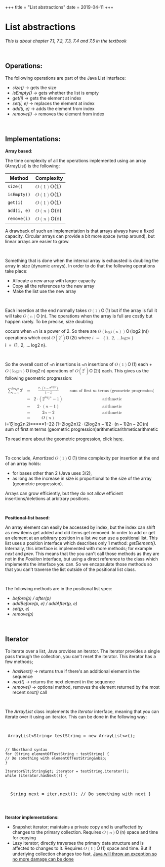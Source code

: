 +++
title = "List abstractions"
date = 2019-04-11
+++
<h1><span style="background-color: rgba(0, 0, 0, 0);">List abstractions</span></h1><p><em style="background-color: rgba(0, 0, 0, 0);">This is about chapter 7.1, 7.2, 7.3, 7.4 and 7.5 in the textbook</em></p><p><br></p><h2><span style="background-color: rgba(0, 0, 0, 0);">Operations:</span></h2><p><span style="background-color: rgba(0, 0, 0, 0);">The following operations are part of the Java List interface:</span></p><ul><li><em style="background-color: rgba(0, 0, 0, 0);">size() </em><span style="background-color: rgba(0, 0, 0, 0);">-&gt; gets the size</span></li><li><em style="background-color: rgba(0, 0, 0, 0);">isEmpty() </em><span style="background-color: rgba(0, 0, 0, 0);">-&gt; gets whether the list is empty</span></li><li><em style="background-color: rgba(0, 0, 0, 0);">get(i) </em><span style="background-color: rgba(0, 0, 0, 0);">-&gt; gets the element at index</span></li><li><em style="background-color: rgba(0, 0, 0, 0);">set(i, e) </em><span style="background-color: rgba(0, 0, 0, 0);">-&gt; replaces the element at index</span></li><li><em style="background-color: rgba(0, 0, 0, 0);">add(i, e) </em><span style="background-color: rgba(0, 0, 0, 0);">-&gt; adds the element from index</span></li><li><em style="background-color: rgba(0, 0, 0, 0);">remove(i) </em><span style="background-color: rgba(0, 0, 0, 0);">-&gt; removes the element from index</span></li></ul><p><br></p><h2><span style="background-color: rgba(0, 0, 0, 0);">Implementations:</span></h2><p><strong style="background-color: rgba(0, 0, 0, 0);">Array based:</strong></p><p><span style="background-color: rgba(0, 0, 0, 0);">The time complexity of all the operations implemented using an array (ArrayList) is the following:</span></p><div style="white-space: normal;" class="markdown-body"><table>
<thead>
<tr>
<th>Method</th>
<th>Complexity</th>
</tr>
</thead>
<tbody>
<tr>
<td><code>size()</code></td>
<td><span class="katex"><span class="katex-mathml"><math><semantics><mrow><mi mathvariant="script">O</mi><mo>(</mo><mn>1</mn><mo>)</mo></mrow><annotation encoding="application/x-tex">\mathcal{O}(1)</annotation></semantics></math></span><span class="katex-html" aria-hidden="true"><span class="base"><span class="strut" style="height:1em;vertical-align:-0.25em;"></span><span class="mord"><span class="mord mathcal" style="margin-right:0.02778em;">O</span></span><span class="mopen">(</span><span class="mord">1</span><span class="mclose">)</span></span></span></span></td>
</tr>
<tr>
<td><code>isEmpty()</code></td>
<td><span class="katex"><span class="katex-mathml"><math><semantics><mrow><mi mathvariant="script">O</mi><mo>(</mo><mn>1</mn><mo>)</mo></mrow><annotation encoding="application/x-tex">\mathcal{O}(1)</annotation></semantics></math></span><span class="katex-html" aria-hidden="true"><span class="base"><span class="strut" style="height:1em;vertical-align:-0.25em;"></span><span class="mord"><span class="mord mathcal" style="margin-right:0.02778em;">O</span></span><span class="mopen">(</span><span class="mord">1</span><span class="mclose">)</span></span></span></span></td>
</tr>
<tr>
<td><code>get(i)</code></td>
<td><span class="katex"><span class="katex-mathml"><math><semantics><mrow><mi mathvariant="script">O</mi><mo>(</mo><mn>1</mn><mo>)</mo></mrow><annotation encoding="application/x-tex">\mathcal{O}(1)</annotation></semantics></math></span><span class="katex-html" aria-hidden="true"><span class="base"><span class="strut" style="height:1em;vertical-align:-0.25em;"></span><span class="mord"><span class="mord mathcal" style="margin-right:0.02778em;">O</span></span><span class="mopen">(</span><span class="mord">1</span><span class="mclose">)</span></span></span></span></td>
</tr>
<tr>
<td><code>add(i, e)</code></td>
<td><span class="katex"><span class="katex-mathml"><math><semantics><mrow><mi mathvariant="script">O</mi><mo>(</mo><mi>n</mi><mo>)</mo></mrow><annotation encoding="application/x-tex">\mathcal{O}(n)</annotation></semantics></math></span><span class="katex-html" aria-hidden="true"><span class="base"><span class="strut" style="height:1em;vertical-align:-0.25em;"></span><span class="mord"><span class="mord mathcal" style="margin-right:0.02778em;">O</span></span><span class="mopen">(</span><span class="mord mathdefault">n</span><span class="mclose">)</span></span></span></span></td>
</tr>
<tr>
<td><code>remove(i)</code></td>
<td><span class="katex"><span class="katex-mathml"><math><semantics><mrow><mi mathvariant="script">O</mi><mo>(</mo><mi>n</mi><mo>)</mo></mrow><annotation encoding="application/x-tex">\mathcal{O}(n)</annotation></semantics></math></span><span class="katex-html" aria-hidden="true"><span class="base"><span class="strut" style="height:1em;vertical-align:-0.25em;"></span><span class="mord"><span class="mord mathcal" style="margin-right:0.02778em;">O</span></span><span class="mopen">(</span><span class="mord mathdefault">n</span><span class="mclose">)</span></span></span></span></td>
</tr>
</tbody>
</table>
</div><p><span style="background-color: rgba(0, 0, 0, 0);">A drawback of such an implementation is that arrays always have a fixed capacity. Circular arrays can provide a bit more space (wrap around), but linear arrays are easier to grow. </span></p><p><br></p><p><span style="background-color: rgba(0, 0, 0, 0);">Something that is done when the internal array is exhausted is doubling the array in size (dynamic arrays). In order to do that the following operations take place:</span></p><ul><li><span style="background-color: rgba(0, 0, 0, 0);">Allocate a new array with larger capacity</span></li><li><span style="background-color: rgba(0, 0, 0, 0);">Copy all the references to the new array</span></li><li><span style="background-color: rgba(0, 0, 0, 0);">Make the list use the new array</span></li></ul><p><br></p><p><span style="background-color: rgba(0, 0, 0, 0);">Each insertion at the end normally takes <span class="ql-formula" data-value="O\left(1\right)">﻿<span contenteditable="false"><span class="katex"><span class="katex-mathml"><math><semantics><mrow><mi>O</mi><mrow><mo fence="true">(</mo><mn>1</mn><mo fence="true">)</mo></mrow></mrow><annotation encoding="application/x-tex">O\left(1\right)</annotation></semantics></math></span><span class="katex-html" aria-hidden="true"><span class="base"><span class="strut" style="height: 1em; vertical-align: -0.25em;"></span><span style="margin-right: 0.02778em;" class="mord mathdefault">O</span><span class="mspace" style="margin-right: 0.16666666666666666em;"></span><span class="minner"><span class="mopen delimcenter" style="top: 0em;">(</span><span class="mord">1</span><span class="mclose delimcenter" style="top: 0em;">)</span></span></span></span></span></span>﻿</span> but if the array is full it will take <span class="ql-formula" data-value="O\left(n\right)">﻿<span contenteditable="false"><span class="katex"><span class="katex-mathml"><math><semantics><mrow><mi>O</mi><mrow><mo fence="true">(</mo><mi>n</mi><mo fence="true">)</mo></mrow></mrow><annotation encoding="application/x-tex">O\left(n\right)</annotation></semantics></math></span><span class="katex-html" aria-hidden="true"><span class="base"><span class="strut" style="height: 1em; vertical-align: -0.25em;"></span><span style="margin-right: 0.02778em;" class="mord mathdefault">O</span><span class="mspace" style="margin-right: 0.16666666666666666em;"></span><span class="minner"><span class="mopen delimcenter" style="top: 0em;">(</span><span class="mord mathdefault">n</span><span class="mclose delimcenter" style="top: 0em;">)</span></span></span></span></span></span>﻿</span>. The operations when the array is full are costly but happen rarely. To be precise, size doubling </span></p><p><span style="background-color: rgba(0, 0, 0, 0);">occurs when <span class="ql-formula" data-value="n">﻿<span contenteditable="false"><span class="katex"><span class="katex-mathml"><math><semantics><mrow><mi>n</mi></mrow><annotation encoding="application/x-tex">n</annotation></semantics></math></span><span class="katex-html" aria-hidden="true"><span class="base"><span class="strut" style="height: 0.43056em; vertical-align: 0em;"></span><span class="mord mathdefault">n</span></span></span></span></span>﻿</span> is a power of 2. So there are <span class="ql-formula" data-value="O\left(\log_2\left(n\right)\right)">﻿<span contenteditable="false"><span class="katex"><span class="katex-mathml"><math><semantics><mrow><mi>O</mi><mrow><mo fence="true">(</mo><msub><mi>log</mi><mo>⁡</mo><mn>2</mn></msub><mrow><mo fence="true">(</mo><mi>n</mi><mo fence="true">)</mo></mrow><mo fence="true">)</mo></mrow></mrow><annotation encoding="application/x-tex">O\left(\log_2\left(n\right)\right)</annotation></semantics></math></span><span class="katex-html" aria-hidden="true"><span class="base"><span class="strut" style="height: 1em; vertical-align: -0.25em;"></span><span style="margin-right: 0.02778em;" class="mord mathdefault">O</span><span class="mspace" style="margin-right: 0.16666666666666666em;"></span><span class="minner"><span class="mopen delimcenter" style="top: 0em;">(</span><span class="mop"><span class="mop">lo<span style="margin-right: 0.01389em;">g</span></span><span class="msupsub"><span class="vlist-t vlist-t2"><span class="vlist-r"><span class="vlist" style="height: 0.20696799999999996em;"><span class="" style="top: -2.4558600000000004em; margin-right: 0.05em;"><span class="pstrut" style="height: 2.7em;"></span><span class="sizing reset-size6 size3 mtight"><span class="mord mtight">2</span></span></span></span><span class="vlist-s">​</span></span><span class="vlist-r"><span class="vlist" style="height: 0.24414em;"><span class=""></span></span></span></span></span></span><span class="mspace" style="margin-right: 0.16666666666666666em;"></span><span class="minner"><span class="mopen delimcenter" style="top: 0em;">(</span><span class="mord mathdefault">n</span><span class="mclose delimcenter" style="top: 0em;">)</span></span><span class="mclose delimcenter" style="top: 0em;">)</span></span></span></span></span></span>﻿</span> operations which cost <span class="ql-formula" data-value="O\left(2^i\right)">﻿<span contenteditable="false"><span class="katex"><span class="katex-mathml"><math><semantics><mrow><mi>O</mi><mrow><mo fence="true">(</mo><msup><mn>2</mn><mi>i</mi></msup><mo fence="true">)</mo></mrow></mrow><annotation encoding="application/x-tex">O\left(2^i\right)</annotation></semantics></math></span><span class="katex-html" aria-hidden="true"><span class="base"><span class="strut" style="height: 1.20001em; vertical-align: -0.35001em;"></span><span style="margin-right: 0.02778em;" class="mord mathdefault">O</span><span class="mspace" style="margin-right: 0.16666666666666666em;"></span><span class="minner"><span class="mopen delimcenter" style="top: 0em;"><span class="delimsizing size1">(</span></span><span class="mord"><span class="mord">2</span><span class="msupsub"><span class="vlist-t"><span class="vlist-r"><span class="vlist" style="height: 0.824664em;"><span class="" style="top: -3.063em; margin-right: 0.05em;"><span class="pstrut" style="height: 2.7em;"></span><span class="sizing reset-size6 size3 mtight"><span class="mord mathdefault mtight">i</span></span></span></span></span></span></span></span><span class="mclose delimcenter" style="top: 0em;"><span class="delimsizing size1">)</span></span></span></span></span></span></span>﻿</span> where <span class="ql-formula" data-value="i\ =\ \left\{1,\ 2,\ ...\log_2n\right\}">﻿<span contenteditable="false"><span class="katex"><span class="katex-mathml"><math><semantics><mrow><mi>i</mi><mtext>&nbsp;</mtext><mo>=</mo><mtext>&nbsp;</mtext><mrow><mo fence="true">{</mo><mn>1</mn><mo separator="true">,</mo><mtext>&nbsp;</mtext><mn>2</mn><mo separator="true">,</mo><mtext>&nbsp;</mtext><mi mathvariant="normal">.</mi><mi mathvariant="normal">.</mi><mi mathvariant="normal">.</mi><msub><mi>log</mi><mo>⁡</mo><mn>2</mn></msub><mi>n</mi><mo fence="true">}</mo></mrow></mrow><annotation encoding="application/x-tex">i\ =\ \left\{1,\ 2,\ ...\log_2n\right\}</annotation></semantics></math></span><span class="katex-html" aria-hidden="true"><span class="base"><span class="strut" style="height: 0.65952em; vertical-align: 0em;"></span><span class="mord mathdefault">i</span><span class="mspace" style="margin-right: 0.2777777777777778em;"></span><span class="mspace">&nbsp;</span><span class="mrel">=</span><span class="mspace" style="margin-right: 0.2777777777777778em;"></span><span class="mspace">&nbsp;</span></span><span class="base"><span class="strut" style="height: 1em; vertical-align: -0.25em;"></span><span class="minner"><span class="mopen delimcenter" style="top: 0em;">{</span><span class="mord">1</span><span class="mpunct">,</span><span class="mspace" style="margin-right: 0.16666666666666666em;"></span><span class="mspace">&nbsp;</span><span class="mord">2</span><span class="mpunct">,</span><span class="mspace" style="margin-right: 0.16666666666666666em;"></span><span class="mspace">&nbsp;</span><span class="mord">.</span><span class="mord">.</span><span class="mord">.</span><span class="mspace" style="margin-right: 0.16666666666666666em;"></span><span class="mop"><span class="mop">lo<span style="margin-right: 0.01389em;">g</span></span><span class="msupsub"><span class="vlist-t vlist-t2"><span class="vlist-r"><span class="vlist" style="height: 0.20696799999999996em;"><span class="" style="top: -2.4558600000000004em; margin-right: 0.05em;"><span class="pstrut" style="height: 2.7em;"></span><span class="sizing reset-size6 size3 mtight"><span class="mord mtight">2</span></span></span></span><span class="vlist-s">​</span></span><span class="vlist-r"><span class="vlist" style="height: 0.24414em;"><span class=""></span></span></span></span></span></span><span class="mspace" style="margin-right: 0.16666666666666666em;"></span><span class="mord mathdefault">n</span><span class="mclose delimcenter" style="top: 0em;">}</span></span></span></span></span></span>﻿</span>.</span></p><p><br></p><p><span style="background-color: rgba(0, 0, 0, 0);">So the overall cost of <span class="ql-formula" data-value="n">﻿<span contenteditable="false"><span class="katex"><span class="katex-mathml"><math><semantics><mrow><mi>n</mi></mrow><annotation encoding="application/x-tex">n</annotation></semantics></math></span><span class="katex-html" aria-hidden="true"><span class="base"><span class="strut" style="height: 0.43056em; vertical-align: 0em;"></span><span class="mord mathdefault">n</span></span></span></span></span>﻿</span> insertions is <span class="ql-formula" data-value="n">﻿<span contenteditable="false"><span class="katex"><span class="katex-mathml"><math><semantics><mrow><mi>n</mi></mrow><annotation encoding="application/x-tex">n</annotation></semantics></math></span><span class="katex-html" aria-hidden="true"><span class="base"><span class="strut" style="height: 0.43056em; vertical-align: 0em;"></span><span class="mord mathdefault">n</span></span></span></span></span>﻿</span> insertions of <span class="ql-formula" data-value="O\left(1\right)">﻿<span contenteditable="false"><span class="katex"><span class="katex-mathml"><math><semantics><mrow><mi>O</mi><mrow><mo fence="true">(</mo><mn>1</mn><mo fence="true">)</mo></mrow></mrow><annotation encoding="application/x-tex">O\left(1\right)</annotation></semantics></math></span><span class="katex-html" aria-hidden="true"><span class="base"><span class="strut" style="height: 1em; vertical-align: -0.25em;"></span><span style="margin-right: 0.02778em;" class="mord mathdefault">O</span><span class="mspace" style="margin-right: 0.16666666666666666em;"></span><span class="minner"><span class="mopen delimcenter" style="top: 0em;">(</span><span class="mord">1</span><span class="mclose delimcenter" style="top: 0em;">)</span></span></span></span></span></span>﻿</span> each + <span class="ql-formula" data-value="O\left(\log_2n\right)">﻿<span contenteditable="false"><span class="katex"><span class="katex-mathml"><math><semantics><mrow><mi>O</mi><mrow><mo fence="true">(</mo><msub><mi>log</mi><mo>⁡</mo><mn>2</mn></msub><mi>n</mi><mo fence="true">)</mo></mrow></mrow><annotation encoding="application/x-tex">O\left(\log_2n\right)</annotation></semantics></math></span><span class="katex-html" aria-hidden="true"><span class="base"><span class="strut" style="height: 1em; vertical-align: -0.25em;"></span><span style="margin-right: 0.02778em;" class="mord mathdefault">O</span><span class="mspace" style="margin-right: 0.16666666666666666em;"></span><span class="minner"><span class="mopen delimcenter" style="top: 0em;">(</span><span class="mop"><span class="mop">lo<span style="margin-right: 0.01389em;">g</span></span><span class="msupsub"><span class="vlist-t vlist-t2"><span class="vlist-r"><span class="vlist" style="height: 0.20696799999999996em;"><span class="" style="top: -2.4558600000000004em; margin-right: 0.05em;"><span class="pstrut" style="height: 2.7em;"></span><span class="sizing reset-size6 size3 mtight"><span class="mord mtight">2</span></span></span></span><span class="vlist-s">​</span></span><span class="vlist-r"><span class="vlist" style="height: 0.24414em;"><span class=""></span></span></span></span></span></span><span class="mspace" style="margin-right: 0.16666666666666666em;"></span><span class="mord mathdefault">n</span><span class="mclose delimcenter" style="top: 0em;">)</span></span></span></span></span></span>﻿</span> operations of <span class="ql-formula" data-value="O\left(2^i\right)">﻿<span contenteditable="false"><span class="katex"><span class="katex-mathml"><math><semantics><mrow><mi>O</mi><mrow><mo fence="true">(</mo><msup><mn>2</mn><mi>i</mi></msup><mo fence="true">)</mo></mrow></mrow><annotation encoding="application/x-tex">O\left(2^i\right)</annotation></semantics></math></span><span class="katex-html" aria-hidden="true"><span class="base"><span class="strut" style="height: 1.20001em; vertical-align: -0.35001em;"></span><span style="margin-right: 0.02778em;" class="mord mathdefault">O</span><span class="mspace" style="margin-right: 0.16666666666666666em;"></span><span class="minner"><span class="mopen delimcenter" style="top: 0em;"><span class="delimsizing size1">(</span></span><span class="mord"><span class="mord">2</span><span class="msupsub"><span class="vlist-t"><span class="vlist-r"><span class="vlist" style="height: 0.824664em;"><span class="" style="top: -3.063em; margin-right: 0.05em;"><span class="pstrut" style="height: 2.7em;"></span><span class="sizing reset-size6 size3 mtight"><span class="mord mathdefault mtight">i</span></span></span></span></span></span></span></span><span class="mclose delimcenter" style="top: 0em;"><span class="delimsizing size1">)</span></span></span></span></span></span></span>﻿</span> each. This gives us the following geometric progression:</span></p><div style="white-space: normal;" class="markdown-body"><p><span class="katex-display"><span class="katex"><span class="katex-mathml"><math><semantics><mtable><mtr><mtd><mstyle scriptlevel="0" displaystyle="false"><mrow><msubsup><mo>∑</mo><mrow><mi>i</mi><mo>=</mo><mn>1</mn></mrow><mrow><mi>l</mi><mi>o</mi><msub><mi>g</mi><mn>2</mn></msub><mi>n</mi></mrow></msubsup><msup><mn>2</mn><mi>i</mi></msup></mrow></mstyle></mtd><mtd><mstyle scriptlevel="0" displaystyle="false"><mo>=</mo></mstyle></mtd><mtd><mstyle scriptlevel="0" displaystyle="false"><mfrac><mrow><mn>2</mn><mo>⋅</mo><mo>(</mo><mn>1</mn><mo>−</mo><msup><mn>2</mn><mrow><mi>l</mi><mi>o</mi><msub><mi>g</mi><mn>2</mn></msub><mi>n</mi></mrow></msup><mo>)</mo></mrow><mrow><mn>1</mn><mo>−</mo><mn>2</mn></mrow></mfrac></mstyle></mtd><mtd><mstyle scriptlevel="0" displaystyle="false"><mrow></mrow></mstyle></mtd><mtd><mstyle scriptlevel="0" displaystyle="false"><mrow><mtext>sum&nbsp;of&nbsp;first&nbsp;</mtext><mstyle scriptlevel="0" displaystyle="false"><mi>m</mi></mstyle><mtext>&nbsp;terms&nbsp;(geometric&nbsp;progression)</mtext></mrow></mstyle></mtd></mtr><mtr><mtd><mstyle scriptlevel="0" displaystyle="false"><mrow></mrow></mstyle></mtd><mtd><mstyle scriptlevel="0" displaystyle="false"><mo>=</mo></mstyle></mtd><mtd><mstyle scriptlevel="0" displaystyle="false"><mrow><mn>2</mn><mo>⋅</mo><mo>(</mo><msup><mn>2</mn><mrow><mi>l</mi><mi>o</mi><msub><mi>g</mi><mn>2</mn></msub><mi>n</mi></mrow></msup><mo>−</mo><mn>1</mn><mo>)</mo></mrow></mstyle></mtd><mtd><mstyle scriptlevel="0" displaystyle="false"><mrow></mrow></mstyle></mtd><mtd><mstyle scriptlevel="0" displaystyle="false"><mtext>arithmetic</mtext></mstyle></mtd></mtr><mtr><mtd><mstyle scriptlevel="0" displaystyle="false"><mrow></mrow></mstyle></mtd><mtd><mstyle scriptlevel="0" displaystyle="false"><mo>=</mo></mstyle></mtd><mtd><mstyle scriptlevel="0" displaystyle="false"><mrow><mn>2</mn><mo>⋅</mo><mo>(</mo><mi>n</mi><mo>−</mo><mn>1</mn><mo>)</mo></mrow></mstyle></mtd><mtd><mstyle scriptlevel="0" displaystyle="false"><mrow></mrow></mstyle></mtd><mtd><mstyle scriptlevel="0" displaystyle="false"><mtext>arithmetic</mtext></mstyle></mtd></mtr><mtr><mtd><mstyle scriptlevel="0" displaystyle="false"><mrow></mrow></mstyle></mtd><mtd><mstyle scriptlevel="0" displaystyle="false"><mo>=</mo></mstyle></mtd><mtd><mstyle scriptlevel="0" displaystyle="false"><mrow><mn>2</mn><mi>n</mi><mo>−</mo><mn>2</mn></mrow></mstyle></mtd><mtd><mstyle scriptlevel="0" displaystyle="false"><mrow></mrow></mstyle></mtd><mtd><mstyle scriptlevel="0" displaystyle="false"><mtext>arithmetic</mtext></mstyle></mtd></mtr><mtr><mtd><mstyle scriptlevel="0" displaystyle="false"><mrow></mrow></mstyle></mtd><mtd><mstyle scriptlevel="0" displaystyle="false"><mo>=</mo></mstyle></mtd><mtd><mstyle scriptlevel="0" displaystyle="false"><mrow><mi mathvariant="script">O</mi><mo>(</mo><mi>n</mi><mo>)</mo></mrow></mstyle></mtd></mtr></mtable><annotation encoding="application/x-tex">\begin{array}{ccc}
\sum\limits_{i=1}^{log_{2}n}2^i&amp;=&amp;\frac{2\cdot(1-2^{log_2n})}{1-2}&amp;&amp; \text{sum of first \(m\) terms (geometric progression)}\\
&amp;=&amp;2\cdot(2^{log_2n}-1)&amp;&amp; \text{arithmetic}\\
&amp;=&amp;2\cdot(n-1)&amp;&amp; \text{arithmetic}\\
&amp;=&amp;2n-2&amp;&amp; \text{arithmetic}\\
&amp;=&amp;\mathcal{O}(n)
\end{array}
</annotation></semantics></math></span><span class="katex-html" aria-hidden="true"><span class="base"><span class="strut" style="height:7.369998em;vertical-align:-3.4349990000000004em;"></span><span class="mord"><span class="mtable"><span class="arraycolsep" style="width:0.5em;"></span><span class="col-align-c"><span class="vlist-t vlist-t2"><span class="vlist-r"><span class="vlist" style="height:3.9349989999999995em;"><span style="top:-5.9349989999999995em;"><span class="pstrut" style="height:3.583221em;"></span><span class="mord"><span class="mop op-limits"><span class="vlist-t vlist-t2"><span class="vlist-r"><span class="vlist" style="height:1.583221em;"><span style="top:-2.122331em;margin-left:0em;"><span class="pstrut" style="height:3em;"></span><span class="sizing reset-size6 size3 mtight"><span class="mord mtight"><span class="mord mathdefault mtight">i</span><span class="mrel mtight">=</span><span class="mord mtight">1</span></span></span></span><span style="top:-3.0000050000000003em;"><span class="pstrut" style="height:3em;"></span><span><span class="mop op-symbol small-op">∑</span></span></span><span style="top:-3.997113em;margin-left:0em;"><span class="pstrut" style="height:3em;"></span><span class="sizing reset-size6 size3 mtight"><span class="mord mtight"><span class="mord mathdefault mtight" style="margin-right:0.01968em;">l</span><span class="mord mathdefault mtight">o</span><span class="mord mtight"><span class="mord mathdefault mtight" style="margin-right:0.03588em;">g</span><span class="msupsub"><span class="vlist-t vlist-t2"><span class="vlist-r"><span class="vlist" style="height:0.31731428571428577em;"><span style="top:-2.357em;margin-left:-0.03588em;margin-right:0.07142857142857144em;"><span class="pstrut" style="height:2.5em;"></span><span class="sizing reset-size3 size1 mtight"><span class="mord mtight"><span class="mord mtight">2</span></span></span></span></span><span class="vlist-s">​</span></span><span class="vlist-r"><span class="vlist" style="height:0.143em;"><span></span></span></span></span></span></span><span class="mord mathdefault mtight">n</span></span></span></span></span><span class="vlist-s">​</span></span><span class="vlist-r"><span class="vlist" style="height:0.9776689999999999em;"><span></span></span></span></span></span><span class="mspace" style="margin-right:0.16666666666666666em;"></span><span class="mord"><span class="mord">2</span><span class="msupsub"><span class="vlist-t"><span class="vlist-r"><span class="vlist" style="height:0.824664em;"><span style="top:-3.063em;margin-right:0.05em;"><span class="pstrut" style="height:2.7em;"></span><span class="sizing reset-size6 size3 mtight"><span class="mord mathdefault mtight">i</span></span></span></span></span></span></span></span></span></span><span style="top:-4.1082220000000005em;"><span class="pstrut" style="height:3.583221em;"></span><span class="mord"></span></span><span style="top:-2.908222em;"><span class="pstrut" style="height:3.583221em;"></span><span class="mord"></span></span><span style="top:-1.708222em;"><span class="pstrut" style="height:3.583221em;"></span><span class="mord"></span></span><span style="top:-0.5082219999999997em;"><span class="pstrut" style="height:3.583221em;"></span><span class="mord"></span></span></span><span class="vlist-s">​</span></span><span class="vlist-r"><span class="vlist" style="height:3.4349990000000004em;"><span></span></span></span></span></span><span class="arraycolsep" style="width:0.5em;"></span><span class="arraycolsep" style="width:0.5em;"></span><span class="col-align-c"><span class="vlist-t vlist-t2"><span class="vlist-r"><span class="vlist" style="height:3.9349989999999995em;"><span style="top:-5.9349989999999995em;"><span class="pstrut" style="height:3.583221em;"></span><span class="mord"><span class="mrel">=</span></span></span><span style="top:-4.1082220000000005em;"><span class="pstrut" style="height:3.583221em;"></span><span class="mord"><span class="mrel">=</span></span></span><span style="top:-2.908222em;"><span class="pstrut" style="height:3.583221em;"></span><span class="mord"><span class="mrel">=</span></span></span><span style="top:-1.708222em;"><span class="pstrut" style="height:3.583221em;"></span><span class="mord"><span class="mrel">=</span></span></span><span style="top:-0.5082219999999997em;"><span class="pstrut" style="height:3.583221em;"></span><span class="mord"><span class="mrel">=</span></span></span></span><span class="vlist-s">​</span></span><span class="vlist-r"><span class="vlist" style="height:3.4349990000000004em;"><span></span></span></span></span></span><span class="arraycolsep" style="width:0.5em;"></span><span class="arraycolsep" style="width:0.5em;"></span><span class="col-align-c"><span class="vlist-t vlist-t2"><span class="vlist-r"><span class="vlist" style="height:3.9349989999999995em;"><span style="top:-5.9349989999999995em;"><span class="pstrut" style="height:3.583221em;"></span><span class="mord"><span class="mord"><span class="mopen nulldelimiter"></span><span class="mfrac"><span class="vlist-t vlist-t2"><span class="vlist-r"><span class="vlist" style="height:1.1339199999999998em;"><span style="top:-2.655em;"><span class="pstrut" style="height:3em;"></span><span class="sizing reset-size6 size3 mtight"><span class="mord mtight"><span class="mord mtight">1</span><span class="mbin mtight">−</span><span class="mord mtight">2</span></span></span></span><span style="top:-3.23em;"><span class="pstrut" style="height:3em;"></span><span class="frac-line" style="border-bottom-width:0.04em;"></span></span><span style="top:-3.485em;"><span class="pstrut" style="height:3em;"></span><span class="sizing reset-size6 size3 mtight"><span class="mord mtight"><span class="mord mtight">2</span><span class="mbin mtight">⋅</span><span class="mopen mtight">(</span><span class="mord mtight">1</span><span class="mbin mtight">−</span><span class="mord mtight"><span class="mord mtight">2</span><span class="msupsub"><span class="vlist-t"><span class="vlist-r"><span class="vlist" style="height:0.9270285714285713em;"><span style="top:-2.931em;margin-right:0.07142857142857144em;"><span class="pstrut" style="height:2.5em;"></span><span class="sizing reset-size3 size1 mtight"><span class="mord mtight"><span class="mord mathdefault mtight" style="margin-right:0.01968em;">l</span><span class="mord mathdefault mtight">o</span><span class="mord mtight"><span class="mord mathdefault mtight" style="margin-right:0.03588em;">g</span><span class="msupsub"><span class="vlist-t vlist-t2"><span class="vlist-r"><span class="vlist" style="height:0.3448em;"><span style="top:-2.3447999999999998em;margin-left:-0.03588em;margin-right:0.1em;"><span class="pstrut" style="height:2.64444em;"></span><span class="mord mtight">2</span></span></span><span class="vlist-s">​</span></span><span class="vlist-r"><span class="vlist" style="height:0.29964em;"><span></span></span></span></span></span></span><span class="mord mathdefault mtight">n</span></span></span></span></span></span></span></span></span><span class="mclose mtight">)</span></span></span></span></span><span class="vlist-s">​</span></span><span class="vlist-r"><span class="vlist" style="height:0.403331em;"><span></span></span></span></span></span><span class="mclose nulldelimiter"></span></span></span></span><span style="top:-4.1082220000000005em;"><span class="pstrut" style="height:3.583221em;"></span><span class="mord"><span class="mord">2</span><span class="mspace" style="margin-right:0.2222222222222222em;"></span><span class="mbin">⋅</span><span class="mspace" style="margin-right:0.2222222222222222em;"></span><span class="mopen">(</span><span class="mord"><span class="mord">2</span><span class="msupsub"><span class="vlist-t"><span class="vlist-r"><span class="vlist" style="height:0.8491079999999999em;"><span style="top:-3.063em;margin-right:0.05em;"><span class="pstrut" style="height:2.7em;"></span><span class="sizing reset-size6 size3 mtight"><span class="mord mtight"><span class="mord mathdefault mtight" style="margin-right:0.01968em;">l</span><span class="mord mathdefault mtight">o</span><span class="mord mtight"><span class="mord mathdefault mtight" style="margin-right:0.03588em;">g</span><span class="msupsub"><span class="vlist-t vlist-t2"><span class="vlist-r"><span class="vlist" style="height:0.31731428571428577em;"><span style="top:-2.357em;margin-left:-0.03588em;margin-right:0.07142857142857144em;"><span class="pstrut" style="height:2.5em;"></span><span class="sizing reset-size3 size1 mtight"><span class="mord mtight">2</span></span></span></span><span class="vlist-s">​</span></span><span class="vlist-r"><span class="vlist" style="height:0.143em;"><span></span></span></span></span></span></span><span class="mord mathdefault mtight">n</span></span></span></span></span></span></span></span></span><span class="mspace" style="margin-right:0.2222222222222222em;"></span><span class="mbin">−</span><span class="mspace" style="margin-right:0.2222222222222222em;"></span><span class="mord">1</span><span class="mclose">)</span></span></span><span style="top:-2.908222em;"><span class="pstrut" style="height:3.583221em;"></span><span class="mord"><span class="mord">2</span><span class="mspace" style="margin-right:0.2222222222222222em;"></span><span class="mbin">⋅</span><span class="mspace" style="margin-right:0.2222222222222222em;"></span><span class="mopen">(</span><span class="mord mathdefault">n</span><span class="mspace" style="margin-right:0.2222222222222222em;"></span><span class="mbin">−</span><span class="mspace" style="margin-right:0.2222222222222222em;"></span><span class="mord">1</span><span class="mclose">)</span></span></span><span style="top:-1.708222em;"><span class="pstrut" style="height:3.583221em;"></span><span class="mord"><span class="mord">2</span><span class="mord mathdefault">n</span><span class="mspace" style="margin-right:0.2222222222222222em;"></span><span class="mbin">−</span><span class="mspace" style="margin-right:0.2222222222222222em;"></span><span class="mord">2</span></span></span><span style="top:-0.5082219999999997em;"><span class="pstrut" style="height:3.583221em;"></span><span class="mord"><span class="mord"><span class="mord mathcal" style="margin-right:0.02778em;">O</span></span><span class="mopen">(</span><span class="mord mathdefault">n</span><span class="mclose">)</span></span></span></span><span class="vlist-s">​</span></span><span class="vlist-r"><span class="vlist" style="height:3.4349990000000004em;"><span></span></span></span></span></span><span class="arraycolsep" style="width:0.5em;"></span><span class="arraycolsep" style="width:0.5em;"></span><span class="col-align-c"><span class="vlist-t vlist-t2"><span class="vlist-r"><span class="vlist" style="height:3.9349989999999995em;"><span style="top:-5.9349989999999995em;"><span class="pstrut" style="height:3.583221em;"></span><span class="mord"></span></span><span style="top:-4.1082220000000005em;"><span class="pstrut" style="height:3.583221em;"></span><span class="mord"></span></span><span style="top:-2.908222em;"><span class="pstrut" style="height:3.583221em;"></span><span class="mord"></span></span><span style="top:-1.708222em;"><span class="pstrut" style="height:3.583221em;"></span><span class="mord"></span></span></span><span class="vlist-s">​</span></span><span class="vlist-r"><span class="vlist" style="height:2.234999em;"><span></span></span></span></span></span><span class="arraycolsep" style="width:0.5em;"></span><span class="arraycolsep" style="width:0.5em;"></span><span class="col-align-c"><span class="vlist-t vlist-t2"><span class="vlist-r"><span class="vlist" style="height:3.9349989999999995em;"><span style="top:-5.9349989999999995em;"><span class="pstrut" style="height:3.583221em;"></span><span class="mord"><span class="mord text"><span class="mord">sum&nbsp;of&nbsp;first&nbsp;</span><span class="mord mathdefault">m</span><span class="mord">&nbsp;terms&nbsp;(geometric&nbsp;progression)</span></span></span></span><span style="top:-4.1082220000000005em;"><span class="pstrut" style="height:3.583221em;"></span><span class="mord"><span class="mord text"><span class="mord">arithmetic</span></span></span></span><span style="top:-2.908222em;"><span class="pstrut" style="height:3.583221em;"></span><span class="mord"><span class="mord text"><span class="mord">arithmetic</span></span></span></span><span style="top:-1.708222em;"><span class="pstrut" style="height:3.583221em;"></span><span class="mord"><span class="mord text"><span class="mord">arithmetic</span></span></span></span></span><span class="vlist-s">​</span></span><span class="vlist-r"><span class="vlist" style="height:2.234999em;"><span></span></span></span></span></span><span class="arraycolsep" style="width:0.5em;"></span></span></span></span></span></span></span></p>
</div><p><span style="background-color: rgba(0, 0, 0, 0);">To read more about the geometric progression, click </span><a href="https://cshub.nl/post/442801491" target="_blank" style="background-color: rgba(0, 0, 0, 0);">here</a><span style="background-color: rgba(0, 0, 0, 0);">.</span></p><p><br></p><p><span style="background-color: rgba(0, 0, 0, 0);">To conclude, Amortized <span class="ql-formula" data-value="O\left(1\right)">﻿<span contenteditable="false"><span class="katex"><span class="katex-mathml"><math><semantics><mrow><mi>O</mi><mrow><mo fence="true">(</mo><mn>1</mn><mo fence="true">)</mo></mrow></mrow><annotation encoding="application/x-tex">O\left(1\right)</annotation></semantics></math></span><span class="katex-html" aria-hidden="true"><span class="base"><span class="strut" style="height: 1em; vertical-align: -0.25em;"></span><span style="margin-right: 0.02778em;" class="mord mathdefault">O</span><span class="mspace" style="margin-right: 0.16666666666666666em;"></span><span class="minner"><span class="mopen delimcenter" style="top: 0em;">(</span><span class="mord">1</span><span class="mclose delimcenter" style="top: 0em;">)</span></span></span></span></span></span>﻿</span> time complexity per insertion at the end of an array holds:</span></p><ul><li><span style="background-color: rgba(0, 0, 0, 0);">for bases other than 2 (Java uses 3/2),</span></li><li><span style="background-color: rgba(0, 0, 0, 0);">as long as the increase in size is proportional to the size of the array (geometric progression).</span></li></ul><p><span style="background-color: rgba(0, 0, 0, 0);">Arrays can grow efficiently, but they do not allow efficient insertions/deletions at arbitrary positions.</span></p><p><br></p><p><strong style="background-color: rgba(0, 0, 0, 0);">Positional-list based:</strong></p><p><span style="background-color: rgba(0, 0, 0, 0);">An array element can easily be accessed by index, but the index can shift as new items get added and old items get removed. In order to add or get an element at an arbitrary position in a list we can use a positional list. This list uses a position interface which describes only 1 method: </span><em style="background-color: rgba(0, 0, 0, 0);">getElement(). </em><span style="background-color: rgba(0, 0, 0, 0);">Internally, this interface is implemented with more methods; for example </span><em style="background-color: rgba(0, 0, 0, 0);">next </em><span style="background-color: rgba(0, 0, 0, 0);">and</span><em style="background-color: rgba(0, 0, 0, 0);"> prev. </em><span style="background-color: rgba(0, 0, 0, 0);">This means that the you can't call those methods as they are not in the </span><em style="background-color: rgba(0, 0, 0, 0);">Position </em><span style="background-color: rgba(0, 0, 0, 0);">interface, but using a direct reference to the class which implements the interface you can. So we encapsulate those methods so that you can't traverse the list outside of the positional list class. </span></p><p><br></p><p><span style="background-color: rgba(0, 0, 0, 0);">The following methods are in the positional list spec:</span></p><ul><li><em style="background-color: rgba(0, 0, 0, 0);">before(p) / after(p)</em></li><li><em style="background-color: rgba(0, 0, 0, 0);">addBefore(p, e) / addAfter(p, e)</em></li><li><em style="background-color: rgba(0, 0, 0, 0);">set(p, e)</em></li><li><em style="background-color: rgba(0, 0, 0, 0);">remove(p)</em></li></ul><p><br></p><h2><strong style="background-color: rgba(0, 0, 0, 0);">Iterator</strong></h2><p><span style="background-color: rgba(0, 0, 0, 0);">To iterate over a list, Java provides an iterator. The iterator provides a single pass through the collection, you can't reset the iterator. This iterator has a few methods;</span></p><ul><li><em style="background-color: rgba(0, 0, 0, 0);">hasNext()</em><span style="background-color: rgba(0, 0, 0, 0);"> -&gt; returns true if there's an additional element in the sequence</span></li><li><em style="background-color: rgba(0, 0, 0, 0);">next() </em><span style="background-color: rgba(0, 0, 0, 0);">-&gt; returns the next element in the sequence</span></li><li><em style="background-color: rgba(0, 0, 0, 0);">remove() </em><span style="background-color: rgba(0, 0, 0, 0);">-&gt; optional method, removes the element returned by the most recent </span><em style="background-color: rgba(0, 0, 0, 0);">next() </em><span style="background-color: rgba(0, 0, 0, 0);">call</span></li></ul><p><br></p><p><span style="background-color: rgba(0, 0, 0, 0);">The </span><em style="background-color: rgba(0, 0, 0, 0);">ArrayList </em><span style="background-color: rgba(0, 0, 0, 0);">class implements the </span><em style="background-color: rgba(0, 0, 0, 0);">Iterator </em><span style="background-color: rgba(0, 0, 0, 0);">interface, meaning that you can iterate over it using an iterator. This can be done in the following way:</span></p><p><br></p><div style="white-space: normal;" class="markdown-body"><pre data-lang="text/x-java">	ArrayList&lt;String&gt; testString = new ArrayList&lt;&gt;();
	
	// Shorthand syntax
	for (String elementOfTestString : testString) {
	// Do something with elementOfTestString&nbsp;
	}
	
	Iterator&lt;String&gt; iterator = testString.iterator();
	while (iterator.hasNext()) {
&nbsp;	String next = iter.next();
	// Do something with next
	}
</pre>
</div><p><br></p><p><strong style="background-color: rgba(0, 0, 0, 0);">Iterator implementations:</strong></p><ul><li><span style="background-color: rgba(0, 0, 0, 0);">Snapshot iterator; maintains a private copy and is unaffected by changes to the primary collection. Requires <span class="ql-formula" data-value="O\left(n\right)">﻿<span contenteditable="false"><span class="katex"><span class="katex-mathml"><math><semantics><mrow><mi>O</mi><mrow><mo fence="true">(</mo><mi>n</mi><mo fence="true">)</mo></mrow></mrow><annotation encoding="application/x-tex">O\left(n\right)</annotation></semantics></math></span><span class="katex-html" aria-hidden="true"><span class="base"><span class="strut" style="height: 1em; vertical-align: -0.25em;"></span><span style="margin-right: 0.02778em;" class="mord mathdefault">O</span><span class="mspace" style="margin-right: 0.16666666666666666em;"></span><span class="minner"><span class="mopen delimcenter" style="top: 0em;">(</span><span class="mord mathdefault">n</span><span class="mclose delimcenter" style="top: 0em;">)</span></span></span></span></span></span>﻿</span> space and time for copying</span></li><li><span style="background-color: rgba(0, 0, 0, 0);">Lazy iterator; directly traverses the primary data structure and is affected to changes to it. Requires <span class="ql-formula" data-value="O\left(1\right)">﻿<span contenteditable="false"><span class="katex"><span class="katex-mathml"><math><semantics><mrow><mi>O</mi><mrow><mo fence="true">(</mo><mn>1</mn><mo fence="true">)</mo></mrow></mrow><annotation encoding="application/x-tex">O\left(1\right)</annotation></semantics></math></span><span class="katex-html" aria-hidden="true"><span class="base"><span class="strut" style="height: 1em; vertical-align: -0.25em;"></span><span style="margin-right: 0.02778em;" class="mord mathdefault">O</span><span class="mspace" style="margin-right: 0.16666666666666666em;"></span><span class="minner"><span class="mopen delimcenter" style="top: 0em;">(</span><span class="mord">1</span><span class="mclose delimcenter" style="top: 0em;">)</span></span></span></span></span></span>﻿</span> space and time. But if underlying collection changes too fast, </span><a href="https://stackoverflow.com/questions/17377407/what-are-fail-safe-fail-fast-iterators-in-java" target="_blank" style="background-color: rgba(0, 0, 0, 0);">Java will throw an exception so no more damage can be done</a></li></ul>